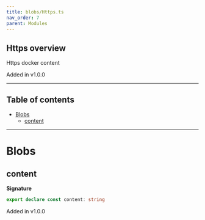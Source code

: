 ```yaml
---
title: blobs/Https.ts
nav_order: 7
parent: Modules
---
```


## Https overview

Https docker content

Added in v1.0.0

---

<h2 class="text-delta">Table of contents</h2>

- [Blobs](#blobs)
  - [content](#content)

---

# Blobs

## content

**Signature**

```ts
export declare const content: string
```

Added in v1.0.0
